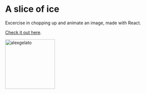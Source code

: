 # A slice of ice

Excercise in chopping up and animate an image, made with React.

[Check it out here](https://alexgelato.netlify.app).

<img width="160" alt="alexgelato" src="https://user-images.githubusercontent.com/72527002/133254728-67bd25fa-e9f2-4f4b-a039-3d430811019d.png">
